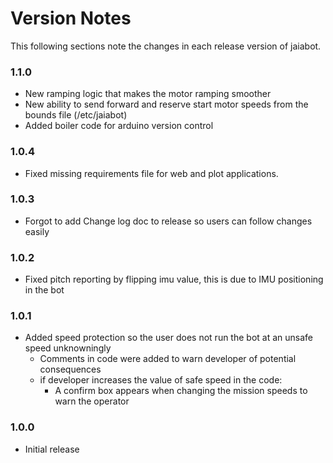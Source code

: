 # Version Notes

This following sections note the changes in each release version of jaiabot.

### 1.1.0

* New ramping logic that makes the motor ramping smoother
* New ability to send forward and reserve start motor speeds from the bounds file (/etc/jaiabot)
* Added boiler code for arduino version control

### 1.0.4

* Fixed missing requirements file for web and plot applications.

### 1.0.3

* Forgot to add Change log doc to release so users can follow changes easily

### 1.0.2

* Fixed pitch reporting by flipping imu value, this is due to IMU positioning in the bot

### 1.0.1

* Added speed protection so the user does not run the bot at an unsafe speed unknowningly
  * Comments in code were added to warn developer of potential consequences
  * if developer increases the value of safe speed in the code:
    * A confirm box appears when changing the mission speeds to warn the operator

### 1.0.0

* Initial release
